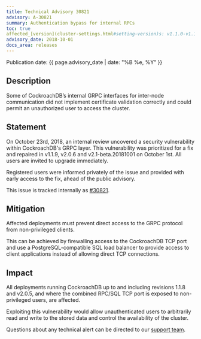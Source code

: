 ```yaml
---
title: Technical Advisory 30821
advisory: A-30821
summary: Authentication bypass for internal RPCs
toc: true
affected_[version](cluster-settings.html#setting-version)s: v1.1.0-v1.1.8, v2.0.0-v2.0.4
advisory_date: 2018-10-01
docs_area: releases
---
```


Publication date: {{ page.advisory_date | date: "%B %e, %Y" }}

## Description

Some of CockroachDB’s internal GRPC interfaces for inter-node communication did not implement certificate validation correctly and could permit an unauthorized user to access the cluster.

## Statement

On October 23rd, 2018, an internal review uncovered a security vulnerability within CockroachDB's GRPC layer. This vulnerability was prioritized for a fix and repaired in v1.1.9, v2.0.6 and v2.1-beta.20181001 on October 1st. All users are invited to upgrade immediately.

Registered users were informed privately of the issue and provided with early access to the fix, ahead of the public advisory.

This issue is tracked internally as [#30821](https://github.com/cockroachdb/cockroach/issues/30821).

## Mitigation

Affected deployments must prevent direct access to the GRPC protocol from non-privileged clients.

This can be achieved by firewalling access to the CockroachDB TCP port and use a PostgreSQL-compatible SQL load balancer to provide access to client applications instead of allowing direct TCP connections.

## Impact

All deployments running CockroachDB up to and including revisions 1.1.8 and v2.0.5, and where the combined RPC/SQL TCP port is exposed to non-privileged users, are affected.

Exploiting this vulnerability would allow unauthenticated users to arbitrarily read and write to the stored data and control the availability of the cluster.

Questions about any technical alert can be directed to our [support team](https://support.cockroachlabs.com/).

